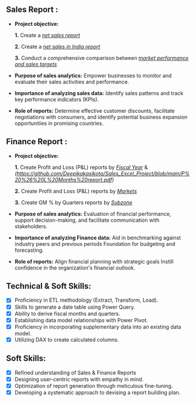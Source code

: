 
## Sales Report :


- **Project objective:** 

    **1.** Create a _[net sales report](https://github.com/Deepikakasikota/Sales_Excel_Project/blob/main/net%20sales%20report.pdf)_

    **2.** Create a _[net sales in India report](https://github.com/Deepikakasikota/Sales_Excel_Project/blob/main/net%20sales%20in%20india.pdf)_

    **3.** Conduct a comprehensive comparison between _[market performance and sales targets](https://github.com/Deepikakasikota/Sales_Excel_Project/blob/main/P%20%26%20L%20for%20Markets%20report.pdf)_
- **Purpose of sales analytics:** Empower businesses to monitor and evaluate their sales activities and performance.

- **Importance of analyzing sales data:** Identify sales patterns and track key performance indicators (KPIs).

- **Role of reports:** Determine effective customer discounts, facilitate negotiations with consumers, and identify potential business expansion opportunities in promising countries.


## Finance Report :

- **Project objective:** 

    **1.** Create Profit and Loss (P&L) reports by _[Fiscal Year](https://github.com/Deepikakasikota/Sales_Excel_Project/blob/main/P%20%26%20L%20Year%20report.pdf)_ &_(https://github.com/Deepikakasikota/Sales_Excel_Project/blob/main/P%20%26%20L%20Months%20report.pdf)_

   **2.** Create Profit and Loss (P&L) reports by _[Markets](https://github.com/Deepikakasikota/Sales_Excel_Project/blob/main/P%20%26%20L%20for%20Markets%20report.pdf)_
  
   **3.** Create GM % by Quarters reports by _[Subzone](https://github.com/KirandeepMarala/Excel-Sales_Analysis/blob/main/P%26L%20Statement%20by%20Markets.pdf)_

- **Purpose of sales analytics:** Evaluation of financial performance, support decision-making, and facilitate communication with stakeholders.

- **Importance of analyzing Finance data:** Aid in benchmarking against industry peers and previous periods Foundation for budgeting and forecasting.

- **Role of reports:** Align financial planning with strategic goals Instill confidence in the organization's financial outlook.


## Technical & Soft Skills:
- [x]	Proficiency in ETL methodology (Extract, Transform, Load).
- [x]	Skills to generate a date table using Power Query.
- [x]	Ability to derive fiscal months and quarters.
- [x]	Establishing data model relationships with Power Pivot.
- [x]	Proficiency in incorporating supplementary data into an existing data model.
- [x]	Utilizing DAX to create calculated columns.

## Soft Skills:
- [x]	Refined understanding of Sales & Finance Reports
- [x]	Designing user-centric reports with empathy in mind.
- [x]	Optimization of report generation through meticulous fine-tuning.
- [x]	Developing a systematic approach to devising a report building plan.
